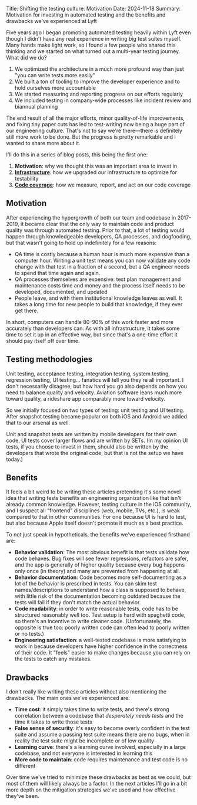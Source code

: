 Title: Shifting the testing culture: Motivation
Date: 2024-11-18
Summary: Motivation for investing in automated testing and the benefits and drawbacks we've experienced at Lyft

Five years ago I began promoting automated testing heavily within Lyft even
though I didn't have any real experience in writing big test suites myself. Many
hands make light work, so I found a few people who shared this thinking and we
started on what turned out a multi-year testing journey. What did we do?

1. We optimized the architecture in a much more profound way than just "you can
   write tests more easily"
2. We built a ton of tooling to improve the developer experience and to hold
   ourselves more accountable
3. We started measuring and reporting progress on our efforts regularly
4. We included testing in company-wide processes like incident review and
   biannual planning

The end result of all the major efforts, minor quality-of-life improvements, and
fixing tiny paper cuts has led to test-writing now being a huge part of our
engineering culture. That's not to say we're there—there is definitely still
more work to be done. But the progress is pretty remarkable and I wanted to
share more about it.

I'll do this in a series of blog posts, this being the first one:

1. **Motivation**: why we thought this was an important area to invest in
2. **[Infrastructure]**: how we upgraded our infrastructure to optimize for
   testability
3. **[Code coverage]**: how we measure, report, and act on our code coverage

[Infrastructure]: {filename}2024-11-19-testing-infrastructure.md
[Code coverage]: {filename}2024-11-20-testing-code-coverage.md

## Motivation

After experiencing the hypergrowth of both our team and codebase in 2017-2019,
it became clear that the only way to maintain code and product quality was
through automated testing. Prior to that, a lot of testing would happen through
knowledgeable developers, QA processes, and dogfooding, but that wasn't going to
hold up indefinitely for a few reasons:

* QA time is costly because a human hour is much more expensive than a computer
  hour. Writing a unit test means you can now validate any code change with that
  test in a fraction of a second, but a QA engineer needs to spend that time
  again and again.
* QA processes themselves are expensive: test plan management and maintenance
  costs time and money and the process itself needs to be developed, documented,
  and updated
* People leave, and with them institutional knowledge leaves as well. It takes a
  long time for new people to build that knowledge, if they ever get there.

In short, computers can handle 80-90% of this work faster and more accurately
than developers can. As with all infrastructure, it takes some time to set it up
in an effective way, but since that's a one-time effort it should pay itself off
over time.

## Testing methodologies

Unit testing, acceptance testing, integration testing, system testing,
regression testing, UI testing... fanatics will tell you they're all important.
I don't necessarily disagree, but how hard you go also depends on how you need
to balance quality and velocity. Aviation software leans much more toward
quality, a rideshare app comparably more toward velocity.

So we initially focused on two types of testing: unit testing and UI testing.
After snapshot testing became popular on both iOS and Android we added that to
our arsenal as well.

Unit and snapshot tests are written by mobile developers for their own code, UI
tests cover larger flows and are written by SETs. (In my opinion UI tests, if
you choose to invest in them, should also be written by the developers that
wrote the original code, but that is not the setup we have today.)

## Benefits

It feels a bit weird to be writing these articles pretending it's some novel
idea that writing tests benefits an engineering organization like that isn't
already common knowledge. However, testing culture in the iOS community, and I
suspect all "frontend" disciplines (web, mobile, TVs, etc.), is weak compared to
that in other communities. For one because UI is hard to test, but also because
Apple itself doesn't promote it much as a best practice.

To not just speak in hypotheticals, the benefits we've experienced firsthand
are:

* **Behavior validation**: The most obvious benefit is that tests validate how
  code behaves. Bug fixes will see fewer regressions, refactors are safer, and
  the app is generally of higher quality because every bug happens only once (in
  theory) and many are prevented from happening at all.
* **Behavior documentation**: Code becomes more self-documenting as a lot of the
  behavior is prescribed in tests. You can skim test names/descriptions to
  understand how a class is supposed to behave, with little risk of the
  documentation becoming outdated because the tests will fail if they don't
  match the actual behavior.
* **Code readability**: in order to write reasonable tests, code has to be
  structured reasonably well too. Test setup is hard with spaghetti code, so
  there's an incentive to write cleaner code. (Unfortunately, the opposite is
  true too: poorly written code can often lead to poorly written or no tests.)
* **Engineering satisfaction**: a well-tested codebase is more satisfying to
  work in because developers have higher confidence in the correctness of their
  code. It "feels" easier to make changes because you can rely on the tests to
  catch any mistakes.

## Drawbacks

I don't really like writing these articles without also mentioning the
drawbacks. The main ones we've experienced are:

* **Time cost**: it simply takes time to write tests, and there's strong
  correlation between a codebase that _desperately needs tests_ and the time it
  takes to write those tests
* **False sense of security**: it's easy to become overly confident in the test
  suite and assume a passing test suite means there are no bugs, when in reality
  the test suite might be incomplete or of low quality
* **Learning curve**: there's a learning curve involved, especially in a large
  codebase, and not everyone is interested in learning this
* **More code to maintain**: code requires maintenance and test code is no
  different

Over time we've tried to minimize these drawbacks as best as we could, but most
of them will likely always be a factor. In the next articles I'll go in a
bit more depth on the mitigation strategies we've used and how effective they've
been.
